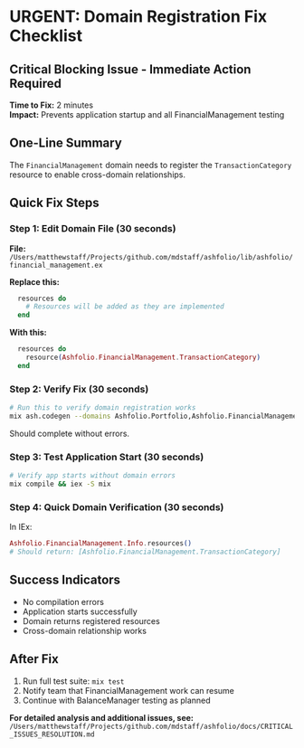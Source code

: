 # URGENT: Domain Registration Fix Checklist

## Critical Blocking Issue - Immediate Action Required

**Time to Fix:** 2 minutes  
**Impact:** Prevents application startup and all FinancialManagement testing

## One-Line Summary

The `FinancialManagement` domain needs to register the `TransactionCategory` resource to enable cross-domain relationships.

## Quick Fix Steps

### Step 1: Edit Domain File (30 seconds)

**File:** `/Users/matthewstaff/Projects/github.com/mdstaff/ashfolio/lib/ashfolio/financial_management.ex`

**Replace this:**

```elixir
  resources do
    # Resources will be added as they are implemented
  end
```

**With this:**

```elixir
  resources do
    resource(Ashfolio.FinancialManagement.TransactionCategory)
  end
```

### Step 2: Verify Fix (30 seconds)

```bash
# Run this to verify domain registration works
mix ash.codegen --domains Ashfolio.Portfolio,Ashfolio.FinancialManagement
```

Should complete without errors.

### Step 3: Test Application Start (30 seconds)

```bash
# Verify app starts without domain errors
mix compile && iex -S mix
```

### Step 4: Quick Domain Verification (30 seconds)

In IEx:

```elixir
Ashfolio.FinancialManagement.Info.resources()
# Should return: [Ashfolio.FinancialManagement.TransactionCategory]
```

## Success Indicators

- No compilation errors
- Application starts successfully
- Domain returns registered resources
- Cross-domain relationship works

## After Fix

1. Run full test suite: `mix test`
2. Notify team that FinancialManagement work can resume
3. Continue with BalanceManager testing as planned

**For detailed analysis and additional issues, see:** `/Users/matthewstaff/Projects/github.com/mdstaff/ashfolio/docs/CRITICAL_ISSUES_RESOLUTION.md`
